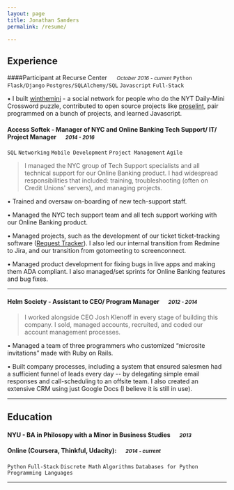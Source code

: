```yaml
---
layout: page
title: Jonathan Sanders
permalink: /resume/

---
```


## Experience


####Participant at Recurse Center &emsp; <small>*October 2016 - current*</small>
`Python` `Flask/Django` `Postgres/SQLAlchemy/SQL` `Javascript` `Full-Stack`

•	I built [winthemini](https://github.com/j10sanders/crossword) - a social network for people who do the NYT Daily-Mini Crossword puzzle, contributed to open source projects like [proselint](http://proselint.com/), pair programmed on a bunch of projects, and learned Javascript. 




#### Access Softek - Manager of NYC and Online Banking Tech Support/ IT/ Project Manager &emsp; <small>*2014 - 2016*</small>

`SQL` `Networking` `Mobile Development` `Project Management` `Agile`

>I managed the NYC group of Tech Support specialists and all technical support for our Online Banking product. I had widespread responsibilities that included: training, troubleshooting (often on Credit Unions' servers), and managing projects.

•	Trained and oversaw on-boarding of new tech-support staff.

•	Managed the NYC tech support team and all tech support working with our Online Banking product.

•	Managed projects, such as the development of our ticket ticket-tracking software ([Request Tracker](https://bestpractical.com/request-tracker)).  I also led our internal transition from Redmine to Jira, and our transition from gotomeeting to screenconnect.

•	Managed product development for fixing bugs in live apps and making them ADA compliant.  I also managed/set sprints for Online Banking features and bug fixes.

---

#### Helm Society - Assistant to CEO/ Program Manager &emsp; <small>*2012 - 2014*</small>



> I worked alongside CEO Josh Klenoff in every stage of building this company.  I sold, managed accounts, recruited, and coded our account management processes.

•	Managed a team of three programmers who customized “microsite invitations” made with Ruby on Rails.

•	Built company processes, including a system that ensured salesmen had a sufficient funnel of leads every day -- by delegating simple email responses and call-scheduling to an offsite team.  I also created an extensive CRM using just Google Docs (I believe it is still in use).


---

## Education

#### NYU - BA in Philosopy with a Minor in Business Studies &emsp; <small>*2013*</small>


#### Online (Coursera, Thinkful, Udacity): &emsp; <small>*2014 - current*</small>
`Python` `Full-Stack` `Discrete Math` `Algorithms` `Databases for Python` `Programming Languages`


---

[homepage]: https://j10sanders.github.io/about/
[twitter]: https://twitter.com/jps458
[twit]: http://cdn-careers.sstatic.net/careers/Img/icon-twitter.png?v=b1bd58ad2034